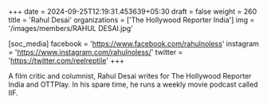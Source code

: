 +++
date = 2024-09-25T12:19:31.453639+05:30
draft = false
weight = 260
title = 'Rahul Desai'
organizations = ['The Hollywood Reporter India']
img = '/images/members/RAHUL DESAI.jpg'

[soc_media]
facebook = 'https://www.facebook.com/rahulnoless'
instagram = 'https://www.instagram.com/rahulnoless/'
twitter = 'https://twitter.com/reelreptile'
+++

A film critic and columnist, Rahul Desai writes for The Hollywood Reporter India and OTTPlay. In his spare time, he runs a weekly movie podcast called IIF.
